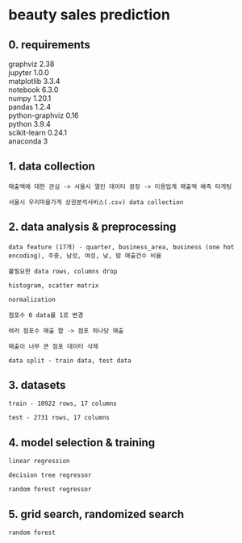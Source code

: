 # beauty sales prediction

## 0. requirements

graphviz 2.38  
jupyter 1.0.0  
matplotlib 3.3.4  
notebook 6.3.0  
numpy 1.20.1  
pandas 1.2.4  
python-graphviz 0.16  
python 3.9.4  
scikit-learn 0.24.1  
anaconda 3

## 1. data collection

    매출액에 대한 관심 -> 서울시 열린 데이터 광장 -> 미용업계 매출액 예측 타게팅

    서울시 우리마을가게 상권분석서비스(.csv) data collection

## 2. data analysis & preprocessing

    data feature (17개) - quarter, business_area, business (one hot encoding), 주중, 남성, 여성, 낮, 밤 매출건수 비율

    불필요한 data rows, columns drop

    histogram, scatter matrix
   
    normalization
   
    점포수 0 data를 1로 변경
   
    여러 점포수 매출 합 -> 점포 하나당 매출
   
    매출이 너무 큰 점포 데이터 삭제

    data split - train data, test data
    
## 3. datasets

    train - 10922 rows, 17 columns
    
    test - 2731 rows, 17 columns

## 4. model selection & training

    linear regression

    decision tree regressor

    random forest regressor

## 5. grid search, randomized search

    random forest
